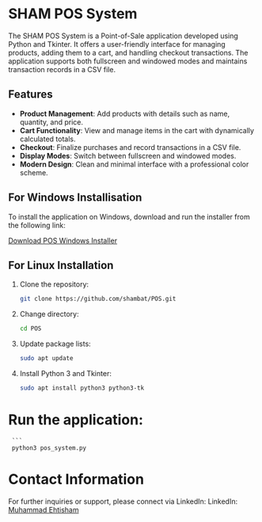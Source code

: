 # SHAM POS System

The SHAM POS System is a Point-of-Sale application developed using Python and Tkinter. It offers a user-friendly interface for managing products, adding them to a cart, and handling checkout transactions. The application supports both fullscreen and windowed modes and maintains transaction records in a CSV file.

## Features

- **Product Management**: Add products with details such as name, quantity, and price.
- **Cart Functionality**: View and manage items in the cart with dynamically calculated totals.
- **Checkout**: Finalize purchases and record transactions in a CSV file.
- **Display Modes**: Switch between fullscreen and windowed modes.
- **Modern Design**: Clean and minimal interface with a professional color scheme.
## For Windows Installisation

To install the application on Windows, download and run the installer from the following link:

[Download POS Windows Installer](https://github.com/shambat/POS/raw/main/POSWinApp.exe)

## For Linux Installation

1. Clone the repository:
   ```bash
   git clone https://github.com/shambat/POS.git
2. Change directory:
   ```bash
   cd POS
3. Update package lists:
   ```bash
   sudo apt update
4. Install Python 3 and Tkinter:
    ```bash
    sudo apt install python3 python3-tk
# Run the application:
     ```
     python3 pos_system.py
# Contact Information
For further inquiries or support, please connect via LinkedIn:
LinkedIn: [Muhammad Ehtisham](https://www.linkedin.com/in/ehtishamcyber/)
